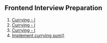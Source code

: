 ## Frontend Interview Preparation

1. [Currying - I](currying-1.md)
2. [Currying - I](currying-2.md)
3. [Currying - I](currying-3.md)
4. [Implement currying sum()](sum.md)